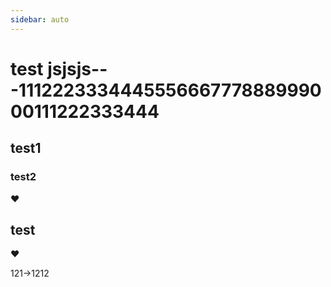 ```yaml
---
sidebar: auto
---
```


# test jsjsjs---111222333444555666777888999000111222333444
## test1
### test2
:heart:
## test

:heart:

121→1212